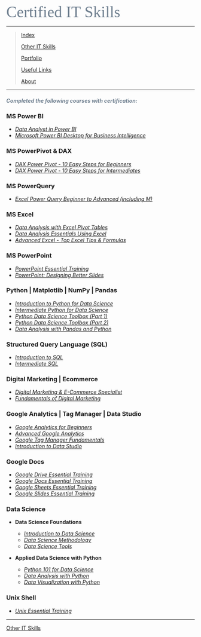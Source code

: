 <span style="font-family:Papyrus; font-size:3em; color:SlateGray;">Certified IT Skills</span>

---

> [Index](index.md)
>
> [Other IT Skills](other_skills.md)
>
> [Portfolio](portfolio.md)
> 
> [Useful Links](links.md)
> 
> [About](about.md)

---
<!--

-->

<h5 style='color:SlateGray;'><i>Completed the following courses with certification:</i></h5>

### MS Power BI

* <i>[Data Analyst in Power BI](/certified_docs/data_analyst_in_power_bi.md)</i>
* <i>[Microsoft Power BI Desktop for Business Intelligence](/certified_docs/microsoft_powerbi_desktop_for_business_intelligence.md)</i>

### MS PowerPivot & DAX

* <i>[DAX Power Pivot - 10 Easy Steps for Beginners](/certified_docs/DAX_Power_Pivot_10_Easy_Steps_for_Beginners.md)</i>
* <i>[DAX Power Pivot - 10 Easy Steps for Intermediates](/certified_docs/DAX_Power_Pivot_10_Easy_Steps_for_Intermediates.md)</i>

### MS PowerQuery

* <i>[Excel Power Query Beginner to Advanced (including M)](/certified_docs/excel_power_query_beginner_to_advanced.md)</i>

### MS Excel

* <i>[Data Analysis with Excel Pivot Tables](/certified_docs/data_analysis_with_excel_pivot_tables.md)</i>
* <i>[Data Analysis Essentials Using Excel](/certified_docs/data_analysis_essentials_using_excel.md)</i>
* <i>[Advanced Excel - Top Excel Tips & Formulas](/certified_docs/advanced_excel_top_tips_and_formulas.md)</i>

### MS PowerPoint

* <i>[PowerPoint Essential Training](/certified_docs/powerpoint_essential_training.md)</i>
* <i>[PowerPoint: Designing Better Slides](/certified_docs/powerpoint_design_better_slides.md)</i>

### Python | Matplotlib | NumPy | Pandas

* <i>[Introduction to Python for Data Science](/certified_docs/Introduction_to_Python.md)</i>
* <i>[Intermediate Python for Data Science](/certified_docs/Intermediate_Python.md)</i>
* <i>[Python Data Science Toolbox (Part 1)](/certified_docs/Python_Data_Science_Toolbox-1.md)</i>
* <i>[Python Data Science Toolbox (Part 2)](/certified_docs/Python_Data_Science_Toolbox-2.md)</i>
* <i>[Data Analysis with Pandas and Python](/certified_docs/Data_analysis_with_pandas_and_python.md)</i>

### Structured Query Language (SQL)

* <i>[Introduction to SQL](/certified_docs/Introduction_to_SQL.md)</i>
* <i>[Intermediate SQL](/certified_docs/Intermediate_SQL.md)</i>

### Digital Marketing | Ecommerce

* <i>[Digital Marketing & E-Commerce Specialist](certified_docs/digital_marketing_and_ecommerce_specialist.md)</i>
* <i>[Fundamentals of Digital Marketing](certified_docs/fundamentals_of_digital_marketing.md)</i>

### Google Analytics | Tag Manager | Data Studio

* <i>[Google Analytics for Beginners](certified_docs/google_analytics_for_beginners.md)</i>
* <i>[Advanced Google Analytics](certified_docs/advanced_google_analytics.md)</i>
* <i>[Google Tag Manager Fundamentals](certified_docs/google_tag_manager_fundamentals.md)</i>
* <i>[Introduction to Data Studio](certified_docs/introduction_to_data_studio.md)</i>

### Google Docs

* <i>[Google Drive Essential Training](certified_docs/google_drive_essential_training.md)</i>
* <i>[Google Docs Essential Training](certified_docs/google_docs_essential_training.md)</i>
* <i>[Google Sheets Essential Training](certified_docs/google_sheets_essential_training.md)</i>
* <i>[Google Slides Essential Training](certified_docs/google_slides_essential_training.md)</i>

### Data Science

* **Data Science Foundations**

  * <i>[Introduction to Data Science](certified_docs/introduction_to_data_science.md)</i>
  * <i>[Data Science Methodology](certified_docs/data_science_methodology.md)</i>
  * <i>[Data Science Tools](certified_docs/data_science_tools.md)</i>

* **Applied Data Science with Python**

  * <i>[Python 101 for Data Science](certified_docs/python_101_for_data_science)</i>
  * <i>[Data Analysis with Python](certified_docs/data_analysis_with_python)</i>
  * <i>[Data Visualization with Python](certified_docs/data_visualization_with_python)</i>

<!---
### R Language

* <i>[R for Data Science](certified_docs/R_101.md)</i>
--->

### Unix Shell

* <i>[Unix Essential Training](unix_essential_training.md)</i>

<hr>

[Other IT Skills](other_skills.md)
